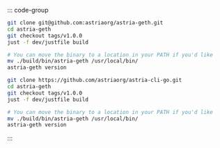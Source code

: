 <!-- markdownlint-disable MD041 -->

::: code-group

```bash [SSH]
git clone git@github.com:astriaorg/astria-geth.git
cd astria-geth
git checkout tags/v1.0.0
just -f dev/justfile build

# You can move the binary to a location in your PATH if you'd like
mv ./build/bin/astria-geth /usr/local/bin/
astria-geth version
```

```bash [HTTPS]
git clone https://github.com/astriaorg/astria-cli-go.git
cd astria-geth
git checkout tags/v1.0.0
just -f dev/justfile build

# You can move the binary to a location in your PATH if you'd like
mv ./build/bin/astria-geth /usr/local/bin/
astria-geth version
```

:::

<!-- <Tabs>
  <TabItem value="SSH" label="SSH"> </TabItem>
  <TabItem value="HTTPS" label="HTTPS" default> </TabItem>
</Tabs> -->
